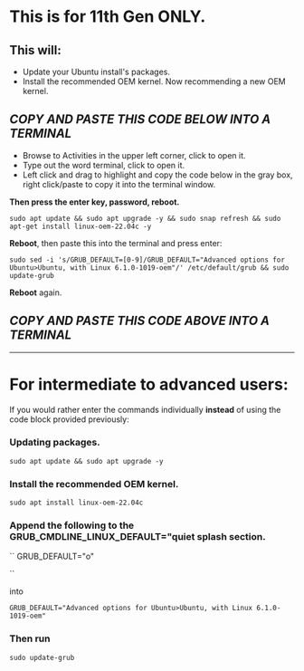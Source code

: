 # This is for 11th Gen ONLY.


## This will:

- Update your Ubuntu install's packages.
- Install the recommended OEM kernel. Now recommending a new OEM kernel.




##  *****COPY AND PASTE THIS CODE BELOW INTO A TERMINAL*****


- Browse to Activities in the upper left corner, click to open it.
- Type out the word terminal, click to open it.
- Left click and drag to highlight and copy the code below in the gray box, right click/paste to copy it into the terminal window.



**Then press the enter key, password, reboot.**


``
sudo apt update && sudo apt upgrade -y && sudo snap refresh && sudo apt-get install linux-oem-22.04c -y
``


**Reboot**, then paste this into the terminal and press enter:


``
sudo sed -i 's/GRUB_DEFAULT=[0-9]/GRUB_DEFAULT="Advanced options for Ubuntu>Ubuntu, with Linux 6.1.0-1019-oem"/' /etc/default/grub && sudo update-grub
``


**Reboot** again.


## *****COPY AND PASTE THIS CODE ABOVE INTO A TERMINAL*****


---------

# For intermediate to advanced users: 

If you would rather enter the commands individually **instead** of using the code block provided previously:

### Updating packages.
``sudo apt update && sudo apt upgrade -y``

### Install the recommended OEM kernel.
``sudo apt install linux-oem-22.04c``

### Append the following to the GRUB_CMDLINE_LINUX_DEFAULT="quiet splash section.


``
GRUB_DEFAULT="o"

``

into

``
GRUB_DEFAULT="Advanced options for Ubuntu>Ubuntu, with Linux 6.1.0-1019-oem"
``

### Then run
``sudo update-grub``




